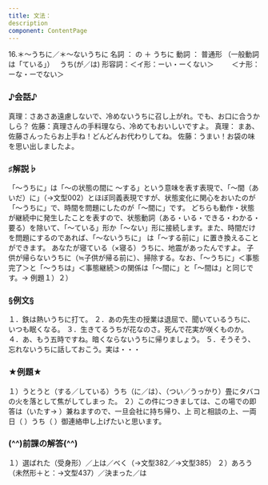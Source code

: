 ```yaml
---
title: 文法：
description
component: ContentPage
---
```



16.＊～うちに／＊～ないうちに
名詞 ： の ＋ うちに
動詞 ： 普通形 （一般動詞は「ている」）   うち(が／は)
形容詞：＜イ形：ーい・ーくない＞    
    ＜ナ形：ーな・ーでない＞    

### ♪会話♪
真理：さあさあ遠慮しないで、冷めないうちに召し上がれ。でも、お口に合うかしら？ 
佐藤：真理さんの手料理なら、冷めてもおいしいですよ。
真理： まあ、佐藤さんったらお上手ね！どんどんお代わりしてね。 
佐藤：うまい！お袋の味を思い出しましたよ。

### ♯解説♭
「～うちに」は「～の状態の間に ～する」という意味を表す表現で、「～間（あいだ）に」（→文型002）とほぼ同義表現ですが、状態変化に関心をおいたのが「～うちに」で、時間を問題にしたのが「～間に」です。
どちらも動作・状態が継続中に発生したことを表すので、状態動詞（ある・いる・できる・わかる・要る）を除いて、「～ている」形か「～ない」形に接続します。また、時間だけを問題にするのであれば、「～ないうちに」 は「～する前に」に置き換えることができます。
あなたが寝ている（×寝る）うちに、地震があったんですよ。 子供が帰らないうちに（≒子供が帰る前に）、掃除する。なお、「～うちに」＜事態完了＞と「～うちは」＜事態継続＞の関係は「～間に」と「～間は」と同じです。→ 例題１）２）

### §例文§
１．鉄は熱いうちに打て。
２．あの先生の授業は退屈で、聞いているうちに、いつも眠くなる。
３．生きてるうちが花なのさ。死んで花実が咲くものか。
４．あ、もう五時ですね。暗くならないうちに帰りましょう。
５．そうそう、忘れないうちに話しておこう。実は・・・

### ★例題★
１）うとうと（する／している）うち（に／は）、（つい／うっかり）畳にタバコの火を落として焦がしてしまっ
た。
２）この件につきましては、この場での即答は（いたす→ ）兼ねますので、一旦会社に持ち帰り、上 司と相談の上、一両日（ ）うち（ ）御連絡申し上げたいと思います。

### (^^)前課の解答(^^)
１）選ばれた（受身形）／上は／べく（→文型382／→文型385）
２）あろう（未然形＋と：→文型437）／決まった／は
